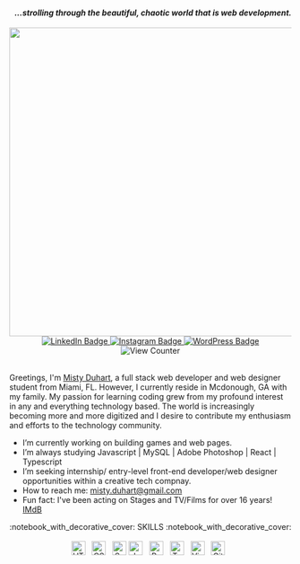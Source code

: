 #### <div align="right"><em>...strolling through the beautiful, chaotic world that is web development.</em></div> 
<!-- Main header image -->
<div id="header" align="center">
  <img src="https://tenor.com/view/aesthetic-room-gif-22487936.gif" width="5000" height="550">
</div>

<div id="badges" align="center">
  <a href="https://www.linkedin.com/in/misty-duhart">
    <img src="https://img.shields.io/badge/LinkedIn-brown?style=for-the-badge&logo=linkedin&logoColor=white" target="blank" alt="LinkedIn Badge"/>
  </a>
  <a href="https://www.instagram.com/mystie_smith/">
    <img src="https://img.shields.io/badge/Instagram-brown?style=for-the-badge&logo=instagram&logoColor=white" target="blank" alt="Instagram Badge"/>
  </a>
  <a href="https://mstechiecom.wordpress.com/">
    <img src="https://img.shields.io/badge/Wordpress-brown?style=for-the-badge&logo=wordpress&logoColor=white" target="blank" alt="WordPress Badge"/>
  </a>
</div>
<!-- View Counter -->
<div align="center"><img src="https://komarev.com/ghpvc/?username=mduhart82&style=flat-square&color=yellow" alt="View Counter"/></div>
<br>


Greetings, I'm [Misty Duhart](https://mduhart82.github.io/md-techie/), a full stack web developer and web designer student from Miami, FL. However, I currently reside in Mcdonough, GA with my family. My passion for learning coding grew from my profound interest in any and everything technology based. The world is increasingly becoming more and more digitized and I desire to contribute my enthusiasm and efforts to the technology community.



- I’m currently working on building games and web pages.
- I’m always studying Javascript | MySQL | Adobe Photoshop | React | Typescript 
- I’m seeking internship/ entry-level front-end developer/web designer opportunities within a creative tech compnay.
- How to reach me: misty.duhart@gmail.com
- Fun fact: I've been acting on Stages and TV/Films for over 16 years! [IMdB](https://www.imdb.com/name/nm2722124/)


<div align="center"> :notebook_with_decorative_cover: SKILLS :notebook_with_decorative_cover:</div>
<br>
<div align="center">
 <img src="https://img.shields.io/badge/HTML5-282C34?logo=html5&logoColor=E34F26" alt="HTML5 logo" title="HTML5" height="25" />
&nbsp; 
<img src="https://img.shields.io/badge/CSS3-282C34?logo=css3&logoColor=1572B6" alt="CSS3 logo" title="CSS3" height="25" />
&nbsp;
<img src="https://img.shields.io/badge/Sass-282C34?logo=jest&logoColor=C21325" alt="Sass logo" title="Jest" height="25" />
<img src="https://img.shields.io/badge/JavaScript-282C34?logo=javascript&logoColor=F7DF1E" alt="JavaScript logo" title="JavaScript" height="25" />
&nbsp;
<img src="https://img.shields.io/badge/React-282C34?logo=css3&logoColor=1572B6" alt="React logo" title="CSS3" height="25" />
&nbsp;
<img src="https://img.shields.io/badge/TypeScript-282C34?logo=typescript&logoColor=3178C6" alt="TypeScript logo" title="TypeScript" height="25" />
&nbsp;
<img src="https://img.shields.io/badge/VS%20Code-282C34?logo=visual-studio-code&logoColor=007ACC" alt="Visual Studio Code logo" title="Visual Studio Code" height="25" />
&nbsp;
<img src="https://img.shields.io/badge/Git-282C34?logo=fastlane&logoColor=00F200" alt="Git logo" title="Fastlane" height="25" />
&nbsp;
</div>


